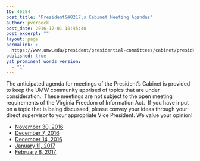 ```yaml
---
ID: 46284
post_title: 'President&#8217;s Cabinet Meeting Agendas'
author: pverbeck
post_date: 2016-12-01 10:45:40
post_excerpt: ""
layout: page
permalink: >
  https://www.umw.edu/president/presidential-committees/cabinet/presidents-cabinet-meeting-agendas/
published: true
yst_prominent_words_version:
  - "1"
---
```

The anticipated agenda for meetings of the President’s Cabinet is provided to keep the UMW community apprised of topics that are under consideration.  These meetings are not subject to the open meeting requirements of the Virginia Freedom of Information Act.  If you have input on a topic that is being discussed, please convey your ideas through your direct supervisor to your appropriate Vice President. We value your opinion!
<ul>
 	<li><a href="http://www.umw.edu/president/wp-content/uploads/sites/37/2016/12/Presidents-Cabinet-Meeting-Agenda-November-30-2016.pdf">November 30, 2016</a></li>
 	<li><a href="http://www.umw.edu/president/wp-content/uploads/sites/37/2016/12/Presidents-Cabinet-Meeting-Agenda-December-7-2016-1.pdf">December 7, 2016</a></li>
 	<li><a href="http://www.umw.edu/president/wp-content/uploads/sites/37/2016/12/Presidents-Cabinet-Meeting-Agenda-December-14-2016.pdf">December 14, 2016</a></li>
 	<li><a href="http://www.umw.edu/president/wp-content/uploads/sites/37/2016/12/Presidents-Cabinet-Meeting-Agenda-January-11-2017.pdf">January 11, 2017</a></li>
 	<li><a href="http://www.umw.edu/president/wp-content/uploads/sites/37/2016/12/Presidents-Cabinet-Meeting-Agenda-February-8-2017.pdf">February 8, 2017</a></li>
</ul>